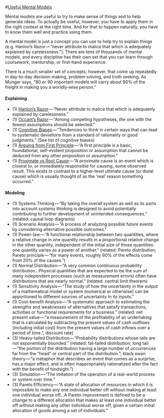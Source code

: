 #[Useful Mental Models](https://medium.com/@yegg/mental-models-i-find-repeatedly-useful-936f1cc405d#.1z3ubjhso)

Mental models are useful to try to make sense of things and to help generate ideas. To actually be useful, however, you have to
apply them in the right context at the right time. And for that to happen naturally, you have to know them well and practice 
using them.

A mental model is just a concept you can use to help try to explain things (e.g. Hanlon’s Razor — “never attribute to malice 
that which is adequately explained by carelessness.”). There are tens of thousands of mental models, and every discipline has 
their own set that you can learn through coursework, mentorship, or first-hand experience.

There is a much smaller set of concepts, however, that come up repeatedly in day-to-day decision making, problem solving, and truth seeking. 
As Munger says, “80 or 90 important models will carry about 90% of the freight in making you a worldly‑wise person.”

#### Explaining
- (1) [Hanlon’s Razor](https://en.wikipedia.org/wiki/Hanlon%27s_razor) — “Never attribute to malice that which is adequately explained by carelessness.”
- (1) [Occam’s Razor](https://en.wikipedia.org/wiki/Occam%27s_razor) — “Among competing hypotheses, the one with the fewest assumptions should be selected.”
- (1) [Cognitive Biases](https://en.wikipedia.org/wiki/Cognitive_bias) — “Tendencies to think in certain ways that can lead to systematic deviations from a standard of rationality or good judgments.” (See list of cognitive biases)
- (1) [Arguing from First Principle](https://en.wikipedia.org/wiki/First_principle) — “A first principle is a basic, foundational, self-evident proposition or assumption that cannot be deduced from any other proposition or assumption.”
- (1) [Proximate vs Root Cause](https://en.wikipedia.org/wiki/Proximate_and_ultimate_causation) — “A proximate cause is an event which is closest to, or immediately responsible for causing, some observed result. This exists in contrast to a higher-level ultimate cause (or distal cause) which is usually thought of as the ‘real’ reason something occurred.”

#### Modeling
- (1) Systems Thinking — “By taking the overall system as well as its parts into account systems thinking is designed to avoid potentially contributing to further development of unintended consequences.” (related: causal loop diagrams)
- (1) Scenario Analysis — “A process of analyzing possible future events by considering alternative possible outcomes.”
- (1) Power-law — “A functional relationship between two quantities, where a relative change in one quantity results in a proportional relative change in the other quantity, independent of the initial size of those quantities: one quantity varies as a power of another.” (related: Pareto distribution; Pareto principle — “for many events, roughly 80% of the effects come from 20% of the causes.”)
- (1) Normal Distribution — “A very common continuous probability distribution…Physical quantities that are expected to be the sum of many independent processes (such as measurement errors) often have distributions that are nearly normal.” (related: central limit theorem)
- (1) Sensitivity Analysis — “The study of how the uncertainty in the output of a mathematical model or system (numerical or otherwise) can be apportioned to different sources of uncertainty in its inputs.”
- (1) Cost-benefit Analysis — “A systematic approach to estimating the strengths and weaknesses of alternatives that satisfy transactions, activities or functional requirements for a business.” (related: net present value — “a measurement of the profitability of an undertaking that is calculated by subtracting the present values of cash outflows (including initial cost) from the present values of cash inflows over a period of time.”, discount rate)
- (3) Heavy-tailed Distribution — “Probability distributions whose tails are not exponentially bounded.” (related: fat-tailed distribution; long tail — “the portion of the distribution having a large number of occurrences far from the “head” or central part of the distribution.”; black swan theory — “a metaphor that describes an event that comes as a surprise, has a major effect, and is often inappropriately rationalized after the fact with the benefit of hindsight.”)
- (3) Simulation — “The imitation of the operation of a real-world process or system over time.”
- (3) Pareto Efficiency — “A state of allocation of resources in which it is impossible to make any one individual better off without making at least one individual worse off…A Pareto improvement is defined to be a change to a different allocation that makes at least one individual better off without making any other individual worse off, given a certain initial allocation of goods among a set of individuals.”
